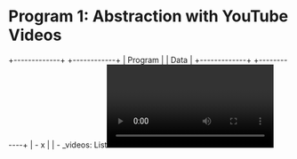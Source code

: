 # Program 1: Abstraction with YouTube Videos

+-------------+             +------------+
|  Program    |             |   Data     |
+-------------+             +------------+
| - x         |             | - _videos: List<Video>   |
|             |             | - _comments: List<Comment> |
| + Main(): void            +--------------------------+
|                           | + Data()                 |
|                           | + GetVideos(): List<Video>   |
|                           | + GetComments(): List<Comment> |
+-------------+             +------------+
       |
       v
+------------------------------+
|           Video              |
+------------------------------+
| - _title: string             |
| - _author: string            |
| - _length: int               |
| - _comments: List<Comment>   |
+------------------------------+
| + Video(title, author,       |
|         length, comments):   |
|         void                 |
| + GetCommentCount(): int     |
| + DisplayInfo(): void        |
+------------------------------+
       |
       v
+------------------------+
|       Comment          |
+------------------------+
| - _commenter: string   |
| - _text: string        |
+------------------------+
| + Comment(commenter,   |
|           text): void  |
+------------------------+
